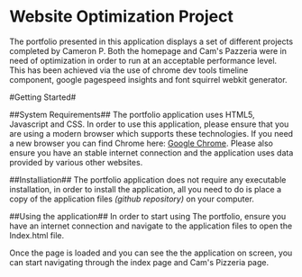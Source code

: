 Website Optimization Project
===============================
The portfolio presented in this application displays a set of different projects completed by Cameron P. Both the homepage and Cam's Pazzeria were in need of optimization in order to run at an acceptable performance level. This has been achieved via the use of chrome dev tools timeline component, google pagespeed insights and font squirrel webkit generator.

#Getting Started#

##System Requirements##
The portfolio application uses HTML5, Javascript and CSS. In order to use this application, please ensure that you are using a modern browser which supports these technologies. If you need a new browser you can find Chrome here: [Google Chrome](https://www.google.com/chrome/browser/desktop/). Please also ensure you have an stable internet connection and the application uses data provided by various other websites.

##Installiation##
The portfolio application does not require any executable installation, in order to install the application, all you need to do is place a copy of the application files *(github repository)* on your computer.

##Using the application##
In order to start using The portfolio, ensure you have an internet connection and navigate to the application files to open the Index.html file.

Once the page is loaded and you can see the the application on screen, you can start navigating through the index page and Cam's Pizzeria page.